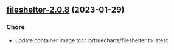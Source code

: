 

## [fileshelter-2.0.8](https://github.com/truecharts/charts/compare/fileshelter-2.0.7...fileshelter-2.0.8) (2023-01-29)

### Chore

- update container image tccr.io/truecharts/fileshelter to latest
  
  